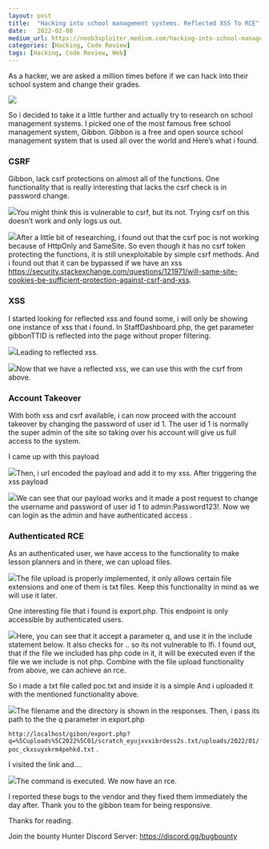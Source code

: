 ```yaml
---
layout: post
title:	"Hacking into school management systems. Reflected XSS To RCE"
date:	2022-02-08
medium_url: https://noob3xploiter.medium.com/hacking-into-school-management-systems-reflected-xss-to-rce-74880c423024
categories: [Hacking, Code Review]
tags: [Hacking, Code Review, Web]
---
```


  As a hacker, we are asked a million times before if we can hack into their school system and change their grades.

![](/img/1*Ota1cQ3LccFNHGRf3MRL0Q.png)

So i decided to take it a little further and actually try to research on school management systems. I picked one of the most famous free school management system, Gibbon. Gibbon is a free and open source school management system that is used all over the world and Here’s what i found.

### CSRF

Gibbon, lack csrf protections on almost all of the functions. One functionality that is really interesting that lacks the csrf check is in password change.

![](/img/1*DqDref6EYdz7KtETaBlN6A.png)You might think this is vulnerable to csrf, but its not. Trying csrf on this doesn’t work and only logs us out.

![](/img/1*R1uevZ8QPum7mxQrWUGQmQ.png)After a little bit of researching, i found out that the csrf poc is not working because of HttpOnly and SameSite. So even though it has no csrf token protecting the functions, it is still unexploitable by simple csrf methods. And i found out that it can be bypassed if we have an xss <https://security.stackexchange.com/questions/121971/will-same-site-cookies-be-sufficient-protection-against-csrf-and-xss>.

### XSS

I started looking for reflected xss and found some, i will only be showing one instance of xss that i found. In StaffDashboard.php, the get parameter gibbonTTID is reflected into the page without proper filtering.

![](/img/1*ePMNXPVDcsNWbe9q4RnIJg.png)Leading to reflected xss.

![](/img/1*HdYUTfNidzSKpYwNRDuZDg.png)Now that we have a reflected xss, we can use this with the csrf from above.

### Account Takeover

With both xss and csrf available, i can now proceed with the account takeover by changing the password of user id 1. The user id 1 is normally the super admin of the site so taking over his account will give us full access to the system.

I came up with this payload

![](/img/1*0CainzLzPHdGU4jXS7CO7g.png)Then, i url encoded the payload and add it to my xss. After triggering the xss payload

![](/img/1*sDgZ9yW9o-BVu5-y3YgMqg.png)We can see that our payload works and it made a post request to change the username and password of user id 1 to admin:Password123!. Now we can login as the admin and have authenticated access .

### Authenticated RCE

As an authenticated user, we have access to the functionality to make lesson planners and in there, we can upload files.

![](/img/1*JgmQSwsqDcwq3f1EPS__iA.png)The file upload is properly implemented, it only allows certain file extensions and one of them is txt files. Keep this functionality in mind as we will use it later.

One interesting file that i found is export.php. This endpoint is only accessible by authenticated users.

![](/img/1*BEqpXPh9HHqQYDI4lmOr8Q.png)Here, you can see that it accept a parameter q, and use it in the include statement below. It also checks for .. so its not vulnerable to lfi. I found out, that if the file we included has php code in it, it will be executed even if the file we we include is not php. Combine with the file upload functionality from above, we can achieve an rce.

So i made a txt file called poc.txt and inside it is a simple <?php system(whoami); ?> And i uploaded it with the mentioned functionality above.

![](/img/1*i1Qf-R7fanXgdhxUYa9cVQ.png)The filename and the directory is shown in the responses. Then, i pass its path to the the q parameter in export.php

`http://localhost/gibon/export.php?q=%5Cuploads%5C2022%5C01/scratch_eyujxvxibrdess2s.txt/uploads/2022/01/poc_ckxsuyxkrm4pehkd.txt` .

I visited the link and….

![](/img/1*jujwOotg3ZrHdlaJ02XeBw.png)The command is executed. We now have an rce.

I reported these bugs to the vendor and they fixed them immediately the day after. Thank you to the gibbon team for being responsive.

Thanks for reading.

Join the bounty Hunter Discord Server: <https://discord.gg/bugbounty>

  